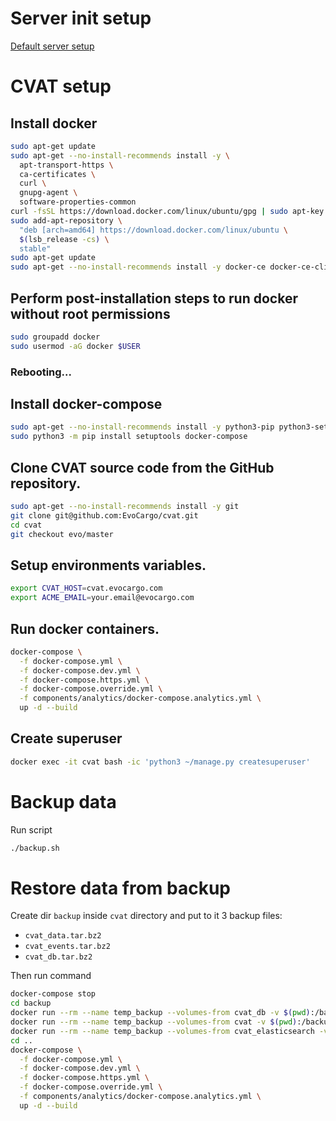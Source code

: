 # Server init setup

[Default server setup](https://www.digitalocean.com/community/tutorials/initial-server-setup-with-ubuntu-16-04#step-five-%E2%80%94-disable-password-authentication-(recommended))

# CVAT setup

## Install docker

```bash
sudo apt-get update
sudo apt-get --no-install-recommends install -y \
  apt-transport-https \
  ca-certificates \
  curl \
  gnupg-agent \
  software-properties-common
curl -fsSL https://download.docker.com/linux/ubuntu/gpg | sudo apt-key add -
sudo add-apt-repository \
  "deb [arch=amd64] https://download.docker.com/linux/ubuntu \
  $(lsb_release -cs) \
  stable"
sudo apt-get update
sudo apt-get --no-install-recommends install -y docker-ce docker-ce-cli containerd.io
```

## Perform post-installation steps to run docker without root permissions

```bash
sudo groupadd docker
sudo usermod -aG docker $USER
```

### Rebooting...

## Install docker-compose

```bash
sudo apt-get --no-install-recommends install -y python3-pip python3-setuptools
sudo python3 -m pip install setuptools docker-compose
```

## Clone CVAT source code from the GitHub repository.

```bash
sudo apt-get --no-install-recommends install -y git
git clone git@github.com:EvoCargo/cvat.git
cd cvat
git checkout evo/master
```

## Setup environments variables.

```bash
export CVAT_HOST=cvat.evocargo.com
export ACME_EMAIL=your.email@evocargo.com
```

## Run docker containers.

```bash
docker-compose \
  -f docker-compose.yml \
  -f docker-compose.dev.yml \
  -f docker-compose.https.yml \
  -f docker-compose.override.yml \
  -f components/analytics/docker-compose.analytics.yml \
  up -d --build
```

## Create superuser

```bash
docker exec -it cvat bash -ic 'python3 ~/manage.py createsuperuser'
```

# Backup data

Run script

```bash
./backup.sh
```

# Restore data from backup

Create dir `backup` inside `cvat` directory and put to it 3 backup files:
- `cvat_data.tar.bz2`
- `cvat_events.tar.bz2`
- `cvat_db.tar.bz2`

Then run command

```bash
docker-compose stop
cd backup
docker run --rm --name temp_backup --volumes-from cvat_db -v $(pwd):/backup ubuntu bash -c "cd /var/lib/postgresql/data && tar -xvf /backup/cvat_db.tar.bz2 --strip 4"
docker run --rm --name temp_backup --volumes-from cvat -v $(pwd):/backup ubuntu bash -c "cd /home/django/data && tar -xvf /backup/cvat_data.tar.bz2 --strip 3"
docker run --rm --name temp_backup --volumes-from cvat_elasticsearch -v $(pwd):/backup ubuntu bash -c "cd /usr/share/elasticsearch/data && tar -xvf /backup/cvat_events.tar.bz2 --strip 4"
cd ..
docker-compose \
  -f docker-compose.yml \
  -f docker-compose.dev.yml \
  -f docker-compose.https.yml \
  -f docker-compose.override.yml \
  -f components/analytics/docker-compose.analytics.yml \
  up -d --build
```
